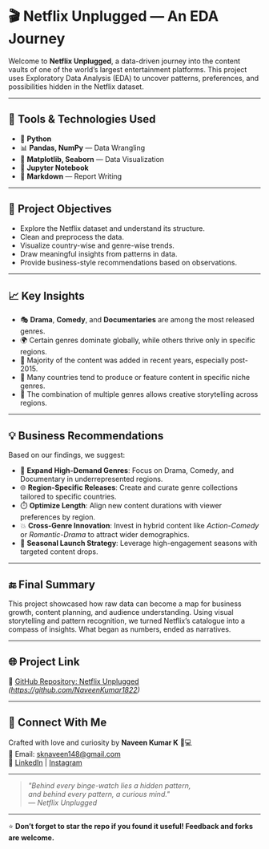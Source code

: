# 🎬 Netflix Unplugged — An EDA Journey

Welcome to **Netflix Unplugged**, a data-driven journey into the content vaults of one of the world’s largest entertainment platforms. This project uses Exploratory Data Analysis (EDA) to uncover patterns, preferences, and possibilities hidden in the Netflix dataset.

---

## 🧰 Tools & Technologies Used

- 🐍 **Python**  
- 📊 **Pandas, NumPy** — Data Wrangling  
- 🎨 **Matplotlib, Seaborn** — Data Visualization  
- 📒 **Jupyter Notebook**  
- 📄 **Markdown** — Report Writing

---

## 🎯 Project Objectives

- Explore the Netflix dataset and understand its structure.
- Clean and preprocess the data.
- Visualize country-wise and genre-wise trends.
- Draw meaningful insights from patterns in data.
- Provide business-style recommendations based on observations.

---

## 📈 Key Insights

- 🎭 **Drama**, **Comedy**, and **Documentaries** are among the most released genres.
- 🌍 Certain genres dominate globally, while others thrive only in specific regions.
- 📆 Majority of the content was added in recent years, especially post-2015.
- 🧭 Many countries tend to produce or feature content in specific niche genres.
- 🧠 The combination of multiple genres allows creative storytelling across regions.

---

## 💡 Business Recommendations

Based on our findings, we suggest:

- 🎯 **Expand High-Demand Genres**: Focus on Drama, Comedy, and Documentary in underrepresented regions.
- 🌐 **Region-Specific Releases**: Create and curate genre collections tailored to specific countries.
- ⏱️ **Optimize Length**: Align new content durations with viewer preferences by region.
- 💥 **Cross-Genre Innovation**: Invest in hybrid content like *Action-Comedy* or *Romantic-Drama* to attract wider demographics.
- 📅 **Seasonal Launch Strategy**: Leverage high-engagement seasons with targeted content drops.

---

## 🔚 Final Summary

This project showcased how raw data can become a map for business growth, content planning, and audience understanding. Using visual storytelling and pattern recognition, we turned Netflix’s catalogue into a compass of insights. What began as numbers, ended as narratives.

---

## 🌐 Project Link

🔗 [GitHub Repository: Netflix Unplugged](https://github.com/NaveenKumar1822/netflix_unplugged)  
*(https://github.com/NaveenKumar1822)*

---

## 🤝 Connect With Me

Crafted with love and curiosity by **Naveen Kumar K** 🧠💻  
📧 Email: sknaveen148@gmail.com  
🔗 [LinkedIn](https://www.linkedin.com/in/naveen840/) | [Instagram](https://www.instagram.com/naveentheog)

---

> _"Behind every binge-watch lies a hidden pattern,  
> and behind every pattern, a curious mind."_  
> — *Netflix Unplugged*

---

⭐️ **Don’t forget to star the repo if you found it useful! Feedback and forks are welcome.**
